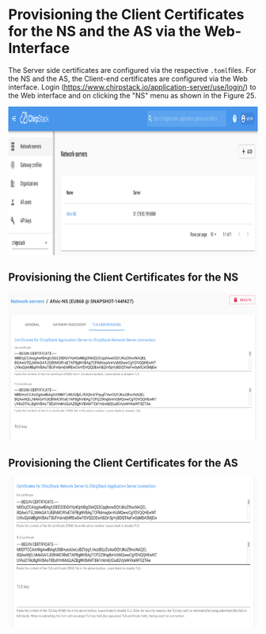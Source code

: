 # Provisioning the Client Certificates for the NS and the AS via the Web-Interface

The Server side certificates are configured via the respective `.toml`files. For the NS and the AS, the Client-end certificates are configured via the Web interface. Login (https://www.chirpstack.io/application-server/use/login/) to the Web interface and on clicking the "NS" menu as shown in the Figure 25.

<p align="center">
  <img width="760" height="300" src="https://github.com/afnic/IoTRoam-Tutorial/blob/master/Images/Fig25.png?raw=true">
</p>

## Provisioning the Client Certificates for the NS

<p align="center">
  <img width="760" height="300" src="https://github.com/afnic/IoTRoam-Tutorial/blob/master/Images/Fig26.png?raw=true">
</p>

## Provisioning the Client Certificates for the AS

<p align="center">
  <img width="760" height="300" src="https://github.com/afnic/IoTRoam-Tutorial/blob/master/Images/Fig27.png?raw=true">
</p>
